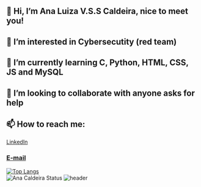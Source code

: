 <h2>👋 Hi, I’m Ana Luiza V.S.S Caldeira, nice to meet you!</h2>
<h2>👀 I’m interested in Cybersecutity (red team)</h2>
<h2>🌱 I’m currently learning C, Python, HTML, CSS, JS and MySQL</h2>
<h2>💞️ I’m looking to collaborate with anyone asks for help</h2>
<h2>📫 How to reach me:</h2>
<a href="https://www.linkedin.com/in/ana-luiza-valente-saroldi-sibanto-caldeira-9272ba1b6/" target="_Blank">LinkedIn</a> 
<h3><a href="mailto:anavsscaldeira@gmail.com">E-mail</a></h3>

[![Top Langs](https://github-readme-stats.vercel.app/api/top-langs/?username=AnaVSSCaldeira&layout=compact)](https://github.com/AnaVSSCaldeira/github-readme-stats)
<br>![Ana Caldeira Status](https://github-readme-stats.vercel.app/api?username=AnaVSSCaldeira&theme=material-palenight&show_icons=true)
![header](https://capsule-render.vercel.app/api?type=wave&color=gradient&height=200&section=footer&fontSize=5)
